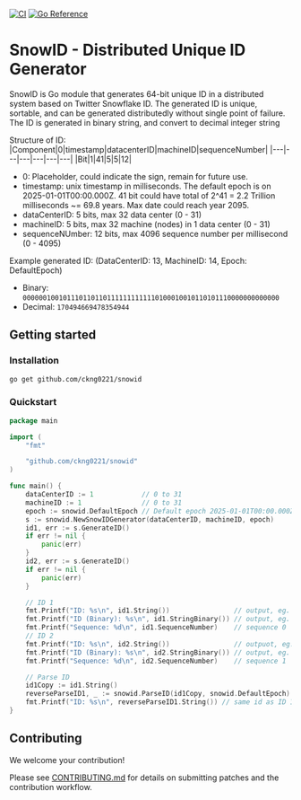 [![CI](https://github.com/ckng0221/snowid/actions/workflows/ci.yml/badge.svg)](https://github.com/ckng0221/snowid/actions/workflows/ci.yml)
[![Go Reference](https://pkg.go.dev/badge/github.com/ckng0221/snowid.svg)](https://pkg.go.dev/github.com/ckng0221/snowid)

# SnowID - Distributed Unique ID Generator

SnowID is Go module that generates 64-bit unique ID in a distributed system based on Twitter Snowflake ID.
The generated ID is unique, sortable, and can be generated distributedly without single point of failure.
The ID is generated in binary string, and convert to decimal integer string

Structure of ID:
|Component|0|timestamp|datacenterID|machineID|sequenceNumber|
|---|---|---|---|---|---|
|Bit|1|41|5|5|12|

- 0: Placeholder, could indicate the sign, remain for future use.
- timestamp: unix timestamp in milliseconds. The default epoch is on 2025-01-01T00:00.000Z. 41 bit could have total of 2^41 = 2.2 Trillion milliseconds ~= 69.8 years. Max date could reach year 2095.
- dataCenterID: 5 bits, max 32 data center (0 - 31)
- machineID: 5 bits, max 32 machine (nodes) in 1 data center (0 - 31)
- sequenceNUmber: 12 bits, max 4096 sequence number per millisecond (0 - 4095)

Example generated ID:
(DataCenterID: 13, MachineID: 14, Epoch: DefaultEpoch)

- Binary: `0000001001011101101101111111111110100010010110101110000000000000`
- Decimal: `170494669478354944`

## Getting started

### Installation

```bash
go get github.com/ckng0221/snowid
```

### Quickstart

```go
package main

import (
	"fmt"

	"github.com/ckng0221/snowid"
)

func main() {
	dataCenterID := 1            // 0 to 31
	machineID := 1               // 0 to 31
	epoch := snowid.DefaultEpoch // Default epoch 2025-01-01T00:00.000Z
	s := snowid.NewSnowIDGenerator(dataCenterID, machineID, epoch)
	id1, err := s.GenerateID()
	if err != nil {
		panic(err)
	}
	id2, err := s.GenerateID()
	if err != nil {
		panic(err)
	}

	// ID 1
	fmt.Printf("ID: %s\n", id1.String())                // output, eg. 37866498659848192
	fmt.Printf("ID (Binary): %s\n", id1.StringBinary()) // output, eg. 0000000010000110100001110110000101000001100000100001000000000000
	fmt.Printf("Sequence: %d\n", id1.SequenceNumber)    // sequence 0
	// ID 2
	fmt.Printf("ID: %s\n", id2.String())                // outpuot, eg. 37866498659848193
	fmt.Printf("ID (Binary): %s\n", id2.StringBinary()) // output, eg. 0000000010000110100001110110000101000001100000100001000000000001
	fmt.Printf("Sequence: %d\n", id2.SequenceNumber)    // sequence 1

	// Parse ID
	id1Copy := id1.String()
	reverseParseID1, _ := snowid.ParseID(id1Copy, snowid.DefaultEpoch)
	fmt.Printf("ID: %s\n", reverseParseID1.String()) // same id as ID 1 after parsing, ie. 37866498659848192
}
```

## Contributing

We welcome your contribution!

Please see [CONTRIBUTING.md](CONTRIBUTING.md) for details on submitting patches and the contribution workflow.
